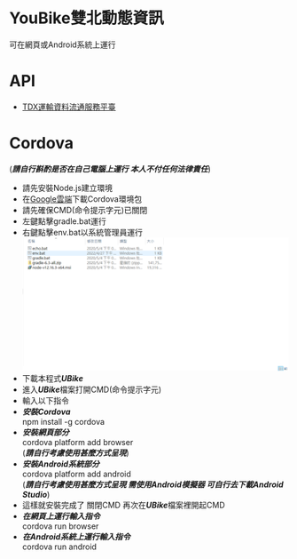 # YouBike雙北動態資訊
可在網頁或Android系統上運行
# API
- [TDX運輸資料流通服務平臺](https://tdx.transportdata.tw/)
# Cordova  
(***請自行斟酌是否在自己電腦上運行 本人不付任何法律責任***)
- 請先安裝Node.js建立環境
- 在[Google雲端](https://drive.google.com/file/d/14M_8gkGTG_tvbtTAlsfeXTEPq6eeB3g4/view?usp=sharing)下載Cordova環境包
- 請先確保CMD(命令提示字元)已關閉
- 左鍵點擊gradle.bat運行
- 右鍵點擊env.bat以系統管理員運行
![image](https://github.com/justin880929/Ubike.github.io/blob/main/UBike/1.PNG)
- 下載本程式***UBike***
- 進入***UBike***檔案打開CMD(命令提示字元)
- 輸入以下指令  
- ***安裝Cordova***  
  npm install -g cordova
- ***安裝網頁部分***  
  cordova platform add browser  
  (***請自行考慮使用甚麼方式呈現***)
- ***安裝Android系統部分***  
  cordova platform add android  
  (***請自行考慮使用甚麼方式呈現 需使用Android模擬器 可自行去下載Android Studio***)
- 這樣就安裝完成了 關閉CMD 再次在***UBike***檔案裡開起CMD
- ***在網頁上運行輸入指令***  
  cordova run browser
- ***在Android系統上運行輸入指令***  
  cordova run android

